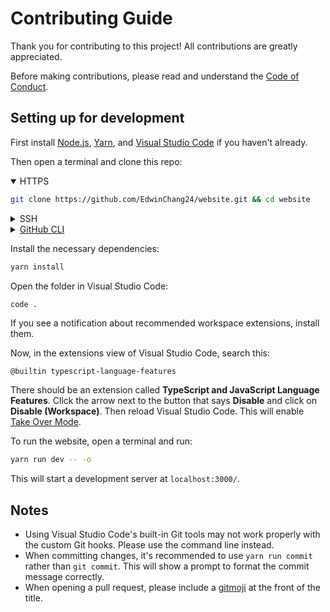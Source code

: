 # Contributing Guide

Thank you for contributing to this project! All contributions are greatly appreciated.

Before making contributions, please read and understand the [Code of Conduct](./CODE_OF_CONDUCT.md).

## Setting up for development

First install [Node.js](https://nodejs.org/en/download/), [Yarn](https://yarnpkg.com/getting-started/install), and [Visual Studio Code](https://code.visualstudio.com/Download) if you haven't already.

Then open a terminal and clone this repo:

<details open>
<summary>HTTPS</summary>

```bash
git clone https://github.com/EdwinChang24/website.git && cd website
```

</details>

<details>
<summary>SSH</summary>

```bash
git clone git@github.com:EdwinChang24/website.git && cd website
```

</details>

<details>
<summary><a href="https://cli.github.com/">GitHub CLI</a></summary>

```bash
gh repo clone EdwinChang24/website && cd website
```

</details>

Install the necessary dependencies:

```bash
yarn install
```

Open the folder in Visual Studio Code:

```bash
code .
```

If you see a notification about recommended workspace extensions, install them.

Now, in the extensions view of Visual Studio Code, search this:

```text
@builtin typescript-language-features
```

There should be an extension called **TypeScript and JavaScript Language Features**.
Click the arrow next to the button that says **Disable** and click on **Disable (Workspace)**.
Then reload Visual Studio Code.
This will enable [Take Over Mode](https://github.com/johnsoncodehk/volar/discussions/471).

To run the website, open a terminal and run:

```bash
yarn run dev -- -o
```

This will start a development server at `localhost:3000/`.

## Notes

-   Using Visual Studio Code's built-in Git tools may not work properly with the custom Git hooks. Please use the command line instead.
-   When committing changes, it's recommended to use `yarn run commit` rather than `git commit`. This will show a prompt to format the commit message correctly.
-   When opening a pull request, please include a [gitmoji](https://gitmoji.dev/) at the front of the title.
